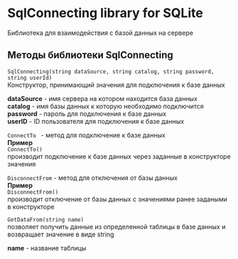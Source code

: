 # SqlConnecting library for SQLite
Библиотека для взаимодействия с базой данных на сервере

## Методы библиотеки SqlConnecting
```SqlConnecting(string dataSource, string catalog, string password, string userId)```  
    Конструктор, принимающий значения для подключения к базе данных

**dataSource** -  имя сервера на котором находится база данных  
**catalog** - имя базы данных к которую необходимо подключится  
**password** - пароль для подключения к базе данных     
**userID** - ID пользователя для подключения к базе данных  


```ConnectTo ``` - метод для подключение к базе данных    
**Пример**  
```ConnectTo()```    
производит подключение к базе данных через заданные в конструкторе значения


```DisconnectFrom``` - метод для отключения от базы данных    
**Пример**  
```DisconnectFrom()```  
производит отключение от базы данных с значениями ранее задаными в конструкторе

```GetDataFrom(string name)```  
позволяет получить данные из определенной таблицы в базе данных и возвращает значение в виде string 

**name** - название таблицы     
